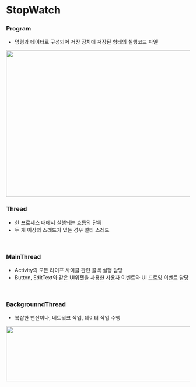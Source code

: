 # StopWatch  

### Program
  - 명령과 데이터로 구성되어 저장 장치에 저장된 형태의 실행코드 파일
<img src="https://github.com/Seoin-A/StopWatch/assets/129828463/899dcd95-f5f4-4796-81a7-e78ab4b7c4fe).png" width="600" height="400"/>

<br>

### Thread
  - 한 프로세스 내에서 실행되는 흐름의 단위
  - 두 개 이상의 스레드가 있는 경우 멀티 스레드

<br>

### MainThread
  - Activity의 모든 라이프 사이클 관련 콜백 실행 담당
  - Button, EditText와 같은 UI위젯을 사용한 사용자 이벤트와 UI 드로잉 이벤트 담당

<br>


### BackgrounndThread 
  - 복잡한 연산이나, 네트워크 작업, 데이터 작업 수행
  <img src="https://github.com/Seoin-A/StopWatch/assets/129828463/142385af-8fca-42fa-8300-a88fc020255a" width="700" height="150"/>




